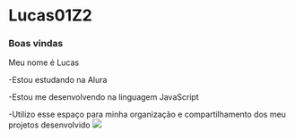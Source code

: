 # Lucas01Z2
### Boas vindas
Meu nome é Lucas

-Estou estudando na Alura

-Estou me desenvolvendo na linguagem JavaScript

-Utilizo esse espaço para minha organização e compartilhamento dos meu projetos desenvolvido
![](https://media.tenor.com/MRxy_weYgQYAAAAM/goku-ultra-instinct-kakarot.gif)

